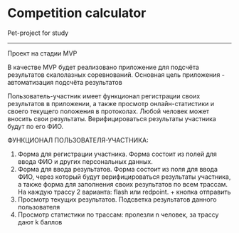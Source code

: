 # Сompetition calculator
Pet-project for study
_____________________________
Проект на стадии MVP 

В качестве MVP будет реализовано приложение для подсчёта результатов скалолазных соревнований. Основная цель приложения - автоматизация подсчёта результатов

Пользователь-участник имеет функционал регистрации своих результатов в приложении, а также просмотр онлайн-статистики и своего текущего положения в протоколах. Любой человек может вносить свои результаты. Верифицироваться результаты участника будут по его ФИО.<br/>

ФУНКЦИОНАЛ ПОЛЬЗОВАТЕЛЯ-УЧАСТНИКА:
1. Форма для регистрации участника. Форма состоит из полей для ввода ФИО и других персональных данных.
2. Форма для ввода результатов. Форма состоит из поля для ввода ФИО, через который будут верифицироваться результаты участника, а также форма для заполнения своих результатов по всем трассам. На каждую трассу 2 варианта: flash или redpoint. + кнопка отправить
3. Просмотр текущих результатов. Подсветка результатов данного пользователя
4. Просмотр статистики по трассам: пролезли n человек, за трассу дают k баллов
